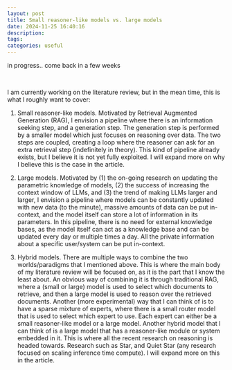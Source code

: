 ```yaml
---
layout: post
title: Small reasoner-like models vs. large models
date: 2024-11-25 16:40:16
description:
tags:
categories: useful
---
```


in progress.. come back in a few weeks

<br>

I am currently working on the literature review, but in the mean time, this is what I roughly want to cover:

1. Small reasoner-like models. Motivated by Retrieval Augmented Generation (RAG), I envision a pipeline where there is an information seeking step, and a generation step. The generation step is performed by a smaller model which just focuses on reasoning over data. The two steps are coupled, creating a loop where the reasoner can ask for an extra retrieval step (indefinitely in theory). This kind of pipeline already exists, but I believe it is not yet fully exploited. I will expand more on why I believe this is the case in the article.

2. Large models. Motivated by (1) the on-going research on updating the parametric knowledge of models, (2) the success of increasing the context window of LLMs, and (3) the trend of making LLMs larger and larger, I envision a pipeline where models can be constantly updated with new data (to the minute), massive amounts of data can be put in-context, and the model itself can store a lot of information in its parameters. In this pipeline, there is no need for external knowledge bases, as the model itself can act as a knowledge base and can be updated every day or multiple times a day. All the private information about a specific user/system can be put in-context.

3. Hybrid models. There are multiple ways to combine the two worlds/paradigms that I mentioned above. This is where the main body of my literature review will be focused on, as it is the part that I know the least about. An obvious way of combining it is through traditional RAG, where a (small or large) model is used to select which documents to retrieve, and then a large model is used to reason over the retrieved documents. Another (more experimental) way that I can think of is to have a sparse mixture of experts, where there is a small router model that is used to select which expert to use. Each expert can either be a small reasoner-like model or a large model. Another hybrid model that I can think of is a large model that has a reasoner-like module or system embedded in it. This is where all the recent research on reasoning is headed towards. Research such as Star, and Quiet Star (any research focused on scaling inference time compute). I will expand more on this in the article.
